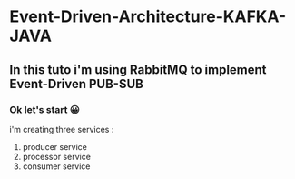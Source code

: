 # Event-Driven-Architecture-KAFKA-JAVA
## In this tuto i'm using RabbitMQ to implement Event-Driven PUB-SUB
  ### Ok let's start :grinning:

i'm creating three services :<br />

 1. producer service
 1. processor service
 1. consumer service